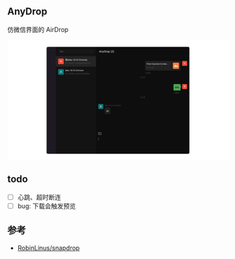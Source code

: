 ## AnyDrop

仿微信界面的 AirDrop

![](./screenshot.png)

## todo

- [ ] 心跳、超时断连
- [ ] bug: 下载会触发预览

## 参考

- [RobinLinus/snapdrop](https://github.com/RobinLinus/snapdrop)
